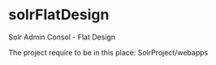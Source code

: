 solrFlatDesign
==============

Solr Admin Consol - Flat Design

The project require to be in this place:
	SolrProject/webapps
